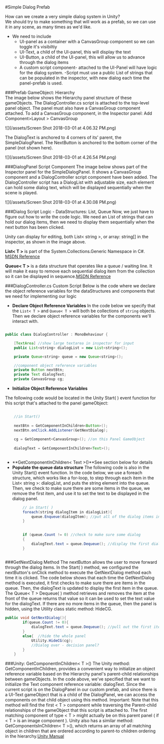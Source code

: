#Simple Dialog Prefab

How can we create a very simple dialog system in Unity?  
We should try to make something that will work as a prefab, so we can use it in any scene, as many times as we'd like. 
- We need to include
    - UI-panel as a container with a CanvasGroup component   so we can toggle it's visibiltiy
    - UI-Text, a child of the UI-panel, this will display the text
    - UI-Button, a child of the UI-panel, this will allow us to advance through the dialog items
    - A custom script component- attached to the UI-Panel
    will have logic for the dialog system.
      -Script must use a public List of strings that can be populated in the inspector, with new dialog each time the panel-prefab is used. 
      

 ###Prefab GameObject: Hierarchy     
 The image below shows the Hierarchy panel structure of these gameObjects.  The DialogController.cs script is attached to the top-level panel object.  The panel must also have a CanvasGroup component attached. To add a CanvasGroup component, in the Inspector panel: Add Component>Layout > CanvasGroup
 
![](/assets/Screen Shot 2018-03-01 at 4.06.32 PM.png)

The DialogText is anchored to 4 corners of its' parent, the SimpleDialogPanel.  The NextButton is anchored to the bottom  corner of the panel (not shown here).

![](/assets/Screen Shot 2018-03-01 at 4.26.54 PM.png)

###DialogPanel Script Component 
The image below shows part of the Inspector panel for the SimpleDialogPanel.  It shows a CanvasGroup component and a DialogController script component have been added. The DialogController script has a DialogList with adjustable size, each element can hold some dialog text, which will be displayed sequentially when the scene is played.

![](/assets/Screen Shot 2018-03-01 at 4.30.08 PM.png)

###Dialog Script Logic - DataStructures: List, Queue
Now, we just have to figure out how to write the code logic. We need an List of strings that can hold our dialog items, then we need to display them sequentially when the next button has been clicked.

Unity can display for editing, both List< string >, or array: string[] in the inspector, as shown in the image above. 


**List< T >** is part of the System.Collections.Generic Namespace in C#.  [MSDN Reference](https://msdn.microsoft.com/en-us/library/6sh2ey19.aspx)


**Queue< T >** is a data structure that operates like a queue / waiting line.  It will make it easy to remove each sequential dialog item from the collection so it can be displayed in sequence.[MSDN Reference](https://msdn.microsoft.com/en-us/library/7977ey2c.aspx)

###DialogController.cs Custom Script
Below is the code where we declare the object reference variables for the dataStructures and components that we need for implementing our logic

- **Declare Object Reference Variables**
    In the code below we specify that the `List< T >` and `Queue< T >` will both be collections of `string` objects.
    Then we declare object reference variables for the components we'll interact with.

```java

public class DialogController : MonoBehaviour {

    [TextArea] //show large textarea in inspector for input
    public List<string> dialogList = new List<string>();

    private Queue<string> queue = new Queue<string>();

    //component object reference variables
    private Button nextBtn;
    private Text dialogText;
    private CanvasGroup cg;

```

- **Initialize Object Reference Variables**

The following code would be located in the Unity Start( ) event function for this script that's attached to the panel gameObject:

```java
      
    //in Start()
      
    nextBtn = GetComponentInChildren<Button>();   
    nextBtn.onClick.AddListener(GetNextDialog);
    
    cg = GetComponent<CanvasGroup>(); //on this Panel GameObject 
    
    dialogText = GetComponentInChildren<Text>();
        
```
-  **GetComponentInChildren< Text >()**See section below for details     
- **Populate the queue data structure** 
The following code is also in the Unity Start() event function.  In the code below, we use a foreach structure, which works like a for-loop, to step through each item in the List< string >: dialogList, and puts the string element into the queue.  Then, we check to make sure there are some items in the queue, we remove the first item, and use it to set the text to be displayed in the dialog panel.
     
     
```java
        // in Start( )
        foreach(string dialogItem in dialogList){
            queue.Enqueue(dialogItem); //put all of the dialog items into the queue
        }
       
       
        if (queue.Count != 0) //check to make sure some dialog
        {
            dialogText.text = queue.Dequeue(); //display the first dialog item
        }
       
```

###GetNextDialog Method
The nextButton allows the user to move forward through the dialog items.  In the Start( ) method, we configured the nextButton's onClick method to execute the GetNextDialog method each time it is clicked.  The code below shows that each time the GetNextDialog method is executed, it first checks to make sure there are items in the queue.  Then, the dialogText is updated to display the first item in the queue.  The Queue< T > Dequeue( ) method retrieves and removes the item at the front of the queue returns that value so it can be used to set the text value for the dialogText.  If there are no more items in the queue, then the panel is hidden, using the Utility class static method: HideCG.



```java
public void GetNextDialog(){
        if(queue.Count != 0){
            dialogText.text = queue.Dequeue(); //pull out the first item and set to be displayed
        }
        else{  //hide the whole panel
            Utility.HideCG(cg);
            //Dialog over - decision panel?
        }
    }


```

###Unity: GetComponentInChildren< T >()
The Unity method: GetComponentInChildren, provides a convenient way to initialize an object reference variable based on the Hierarchy panel's parent-child relationships between gameObjects. In the code above, we've specified that we want to initialize the Text component reference variable: dialogText. Since the current script is on the DialogPanel in our custom prefab, and since there is a UI-Text gameObject that is a child of the DialogPanel, we can access the components on that child object using this method.  Important:  Note that this method will find the first < T > component while traversing the Parent-child relationships of the gameObject that this script is attached to. The first matching component of type < T > might actually be on this parent panel ( if < T > is an image component ). Unity also has a similar method: GetComponentsInChildren< T >(),  which returns an array of all matching object in children that are ordered according to parent-to children ordering in the hierarchy.[Unity Manual](https://docs.unity3d.com/ScriptReference/Component.GetComponentInChildren.html)
        





